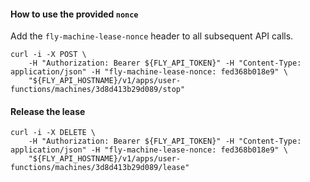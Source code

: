 #### How to use the provided `nonce`
Add the `fly-machine-lease-nonce` header to all subsequent API calls.
```
curl -i -X POST \
    -H "Authorization: Bearer ${FLY_API_TOKEN}" -H "Content-Type: application/json" -H "fly-machine-lease-nonce: fed368b018e9" \
    "${FLY_API_HOSTNAME}/v1/apps/user-functions/machines/3d8d413b29d089/stop"
```
#### Release the lease
```
curl -i -X DELETE \
    -H "Authorization: Bearer ${FLY_API_TOKEN}" -H "Content-Type: application/json" -H "fly-machine-lease-nonce: fed368b018e9" \
    "${FLY_API_HOSTNAME}/v1/apps/user-functions/machines/3d8d413b29d089/lease" 
```